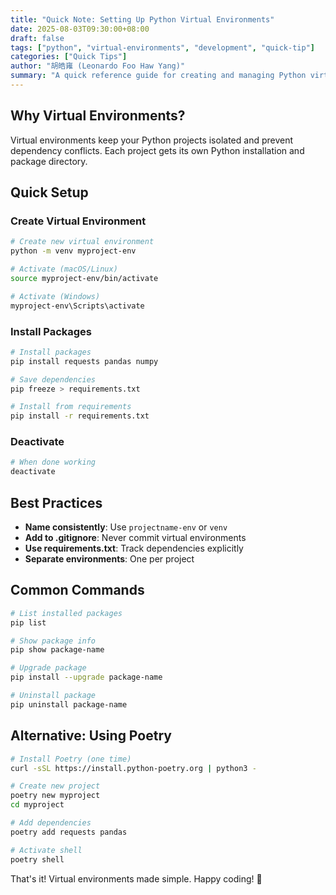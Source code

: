 ```yaml
---
title: "Quick Note: Setting Up Python Virtual Environments"
date: 2025-08-03T09:30:00+08:00
draft: false
tags: ["python", "virtual-environments", "development", "quick-tip"]
categories: ["Quick Tips"]
author: "胡皓雍 (Leonardo Foo Haw Yang)"
summary: "A quick reference guide for creating and managing Python virtual environments using venv, including common commands and best practices."
---
```


## Why Virtual Environments?

Virtual environments keep your Python projects isolated and prevent dependency conflicts. Each project gets its own Python installation and package directory.

## Quick Setup

### Create Virtual Environment

```bash
# Create new virtual environment
python -m venv myproject-env

# Activate (macOS/Linux)
source myproject-env/bin/activate

# Activate (Windows)
myproject-env\Scripts\activate
```

### Install Packages

```bash
# Install packages
pip install requests pandas numpy

# Save dependencies
pip freeze > requirements.txt

# Install from requirements
pip install -r requirements.txt
```

### Deactivate

```bash
# When done working
deactivate
```

## Best Practices

- **Name consistently**: Use `projectname-env` or `venv` 
- **Add to .gitignore**: Never commit virtual environments
- **Use requirements.txt**: Track dependencies explicitly
- **Separate environments**: One per project

## Common Commands

```bash
# List installed packages
pip list

# Show package info
pip show package-name

# Upgrade package
pip install --upgrade package-name

# Uninstall package
pip uninstall package-name
```

## Alternative: Using Poetry

```bash
# Install Poetry (one time)
curl -sSL https://install.python-poetry.org | python3 -

# Create new project
poetry new myproject
cd myproject

# Add dependencies
poetry add requests pandas

# Activate shell
poetry shell
```

That's it! Virtual environments made simple. Happy coding! 🐍
